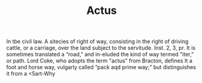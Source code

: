---
title: Actus
letter: A
permalink: "/definitions/bld-actus.html"
body: In tbe civil law. A sitecies of right of way, consisting in the right of driving
  cattle, or a carriage, over the land subject to the servitude. Inst. 2, 3, pr. It
  is sometimes translated a “road," and in-eluded the kind of way termed "iter,” or
  path. Lord Coke, who adopts the term "actus” from Bracton, defines It a foot and
  horse way, vulgarly called “pack aqd prime way;” but distinguishes it from a <5art-Why
published_at: '2018-07-07'
source: Black's Law Dictionary 2nd Ed (1910)
layout: post
---